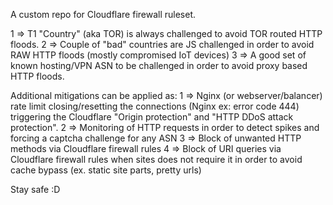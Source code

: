 A custom repo for Cloudflare firewall ruleset.

1 => T1 "Country" (aka TOR) is always challenged to avoid TOR routed HTTP floods.
2 => Couple of "bad" countries are JS challenged in order to avoid RAW HTTP floods (mostly compromised IoT devices)
3 => A good set of known hosting/VPN ASN to be challenged in order to avoid proxy based HTTP floods.

Additional mitigations can be applied as:
1 => Nginx (or webserver/balancer) rate limit closing/resetting the connections (Nginx ex: error code 444) triggering the Cloudflare "Origin protection" and "HTTP DDoS attack protection".
2 => Monitoring of HTTP requests in order to detect spikes and forcing a captcha challenge for any ASN
3 => Block of unwanted HTTP methods via Cloudflare firewall rules
4 => Block of URI queries via Cloudflare firewall rules when sites does not require it in order to avoid cache bypass (ex. static site parts, pretty urls)

Stay safe :D
